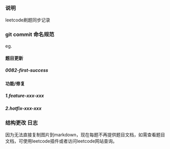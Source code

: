 ### 说明

leetcode刷题同步记录

### git commit 命名规范

eg.
#### 题目更新
##### 0082-first-success
#### 功能/修复
##### 1.feature-xxx-xxx
##### 2.hotfix-xxx-xxx

### 结构更改 日志
因为无法直接复制图片到markdown，现在每题不再提供题目文档，如需查看题目文档，可使用leetcode插件或者访问leetcode网站查询。